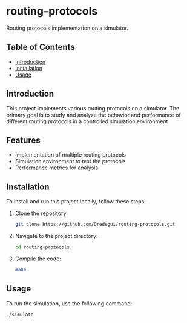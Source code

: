# routing-protocols

Routing protocols implementation on a simulator.

## Table of Contents
- [Introduction](#introduction)
- [Installation](#installation)
- [Usage](#usage)

## Introduction
This project implements various routing protocols on a simulator. The primary goal is to study and analyze the behavior and performance of different routing protocols in a controlled simulation environment.

## Features
- Implementation of multiple routing protocols
- Simulation environment to test the protocols
- Performance metrics for analysis

## Installation
To install and run this project locally, follow these steps:

1. Clone the repository:
    ```bash
    git clone https://github.com/Dredegui/routing-protocols.git
    ```
2. Navigate to the project directory:
    ```bash
    cd routing-protocols
    ```
3. Compile the code:
    ```bash
    make
    ```

## Usage
To run the simulation, use the following command:
```bash
./simulate
